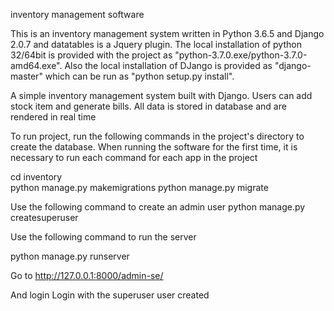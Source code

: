 inventory management software

This is an inventory management system written in Python 3.6.5 and Django 2.0.7 and datatables is a Jquery plugin.
The local installation of python 32/64bit is provided with the project as "python-3.7.0.exe/python-3.7.0-amd64.exe".
Also the local installation of DJango is provided as "django-master" which can be run as "python setup.py install". 






A simple inventory management system built with Django. Users can add stock item and generate bills. All data is stored in database and are rendered in real time

To run project, run the following commands in the project's directory to create the database. When running the software for the first time, it is necessary to run each command for each app in the project


cd inventory </br>
python manage.py makemigrations 
python manage.py migrate 

Use the following command to create an admin user
python manage.py createsuperuser

Use the following command to run the server

python manage.py runserver

Go to 
http://127.0.0.1:8000/admin-se/

And login 
Login with the superuser user created
